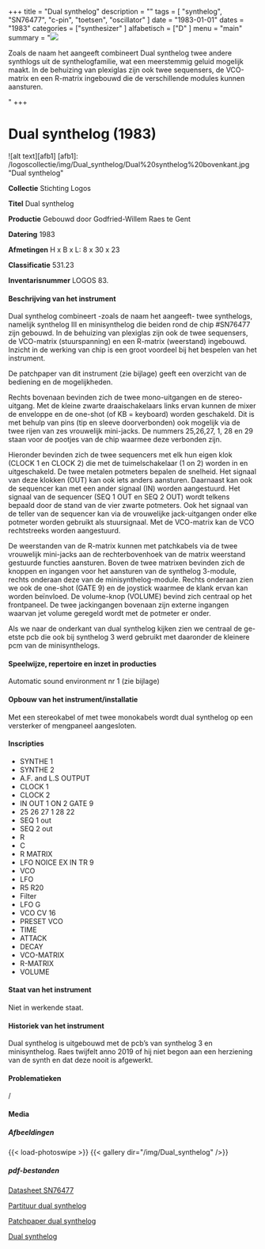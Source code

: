 ﻿+++
title = "Dual synthelog"
description = ""
tags = [
"synthelog", "SN76477", "c-pin", "toetsen", "oscillator"
]
date = "1983-01-01"
dates = "1983"
categories = ["synthesizer"
]
alfabetisch = ["D"
]
menu = "main"
summary = "<a href='/logoscollectie/1983/dual_synthelog'><img src='/logoscollectie/img/Dual_synthelog/Dual%20synthelog%20bovenkant.jpg'></a><p>Zoals de naam het aangeeft combineert Dual synthelog twee andere synthlogs uit de synthelogfamilie, wat een meerstemmig geluid mogelijk maakt. In de behuizing van plexiglas zijn ook twee sequensers, de VCO-matrix en een R-matrix ingebouwd die de verschillende modules kunnen aansturen.</p>"
+++

# Dual synthelog (1983)

![alt text][afb1]
[afb1]: /logoscollectie/img/Dual_synthelog/Dual%20synthelog%20bovenkant.jpg "Dual synthelog"

**Collectie**
Stichting Logos

**Titel**
Dual synthelog

**Productie**
Gebouwd door Godfried-Willem Raes te Gent

**Datering**
1983

**Afmetingen**
H x B x L: 8 x 30 x 23

**Classificatie**
531.23

**Inventarisnummer**
LOGOS 83.

#### Beschrijving van het instrument
Dual synthelog combineert -zoals de naam het aangeeft- twee synthelogs, namelijk synthelog III en minisynthelog die beiden rond de chip #SN76477 zijn gebouwd. In de behuizing van plexiglas zijn ook de twee sequensers, de VCO-matrix (stuurspanning) en een R-matrix (weerstand) ingebouwd. Inzicht in de werking van chip is een groot voordeel bij het bespelen van het instrument.

De patchpaper van dit instrument (zie bijlage) geeft een overzicht van de bediening en de mogelijkheden.

Rechts bovenaan bevinden zich de twee mono-uitgangen en de stereo-uitgang. Met de kleine zwarte draaischakelaars links ervan kunnen de mixer de enveloppe en de one-shot (of KB = keyboard) worden geschakeld. Dit is met behulp van pins (tip en sleeve doorverbonden) ook mogelijk via de twee rijen van zes vrouwelijk mini-jacks. De nummers 25,26,27, 1, 28 en 29 staan voor de pootjes van de chip waarmee deze verbonden zijn.

Hieronder bevinden zich de twee sequencers  met elk hun eigen klok (CLOCK 1 en CLOCK 2) die met de tuimelschakelaar (1 on 2) worden in en uitgeschakeld. De twee metalen potmeters bepalen de snelheid. Het signaal van deze klokken (OUT) kan ook iets anders aansturen. Daarnaast kan ook de sequencer kan met een ander signaal (IN) worden aangestuurd. 
Het signaal van de sequencer (SEQ 1 OUT en SEQ 2 OUT) wordt telkens bepaald door de stand van de vier zwarte potmeters. Ook het signaal van de teller van de sequencer kan via de vrouwelijke jack-uitgangen onder elke potmeter worden gebruikt als stuursignaal. Met de VCO-matrix kan de VCO rechtstreeks worden aangestuurd. 

De weerstanden van de R-matrix kunnen met patchkabels via de twee vrouwelijk mini-jacks aan de rechterbovenhoek van de matrix weerstand gestuurde functies aansturen. 
Boven de twee matrixen bevinden zich de knoppen en ingangen voor het aansturen van de synthelog 3-module, rechts onderaan deze van de minisynthelog-module. 
Rechts onderaan zien we ook de one-shot (GATE 9) en de joystick waarmee de klank ervan kan worden beïnvloed. De volume-knop (VOLUME) bevind zich centraal op het frontpaneel. De twee jackingangen bovenaan zijn externe ingangen waarvan jet volume geregeld wordt met de potmeter er onder.

Als we naar de onderkant van dual synthelog kijken zien we centraal de ge-etste pcb die ook bij synthelog 3 werd gebruikt met daaronder de kleinere pcm van de minisynthelogs.

#### Speelwijze, repertoire en inzet in producties
Automatic sound environment nr 1 (zie bijlage)

#### Opbouw van het instrument/installatie
Met een stereokabel  of met twee monokabels wordt dual synthelog op een versterker of mengpaneel aangesloten. 

#### Inscripties
- SYNTHE 1
- SYNTHE 2
- A.F. and L.S OUTPUT
- CLOCK 1
- CLOCK 2
- IN OUT 1 ON 2 GATE 9
- 25 26 27 1 28 22 
- SEQ 1 out
- SEQ 2 out
- R
- C
- R MATRIX
- LFO NOICE EX IN TR 9
- VCO 
- LFO
- R5 R20
- Filter
- LFO G
- VCO CV 16
- PRESET VCO
- TIME 
- ATTACK 
- DECAY
- VCO-MATRIX
- R-MATRIX
- VOLUME

#### Staat van het instrument
Niet in werkende staat. 

#### Historiek van het instrument
Dual synthelog is uitgebouwd met de pcb’s van synthelog 3 en minisynthelog. Raes twijfelt anno 2019 of hij niet begon aan een herziening van de synth en dat deze nooit is afgewerkt. 

#### Problematieken
/

#### Media
##### Afbeeldingen
{{< load-photoswipe >}}
{{< gallery dir="/img/Dual_synthelog" />}}

##### pdf-bestanden
[Datasheet SN76477](/logoscollectie/pdf/Dual_synthelog/Datasheet_SN76477.pdf)

[Partituur dual synthelog](/logoscollectie/pdf/Dual_synthelog/Partituur_dual_synthelog.pdf)

[Patchpaper dual synthelog](/logoscollectie/pdf/Dual_synthelog/Patchpaper_dual_synthelog.pdf)

[Dual synthelog](/logoscollectie/pdf/Dual_synthelog/Scan_Dual_Synthelog.pdf)